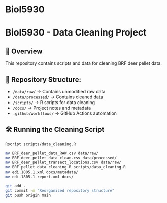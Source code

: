 # Biol5930
# Biol5930 - Data Cleaning Project

## 📌 Overview
This repository contains scripts and data for cleaning BRF deer pellet data.

## 📂 Repository Structure:
- `/data/raw/` → Contains unmodified raw data
- `/data/processed/` → Contains cleaned data
- `/scripts/` → R scripts for data cleaning
- `/docs/` → Project notes and metadata
- `.github/workflows/` → GitHub Actions automation

## 🛠 Running the Cleaning Script
```bash
Rscript scripts/data_cleaning.R

mv BRF_deer_pellet_data_RAW.csv data/raw/
mv BRF_deer_pellet_data_clean.csv data/processed/
mv BRF_deer_pellet_transect_locations.csv data/raw/
mv BRF pellet data cleaning.R scripts/data_cleaning.R
mv edi.1805.1.xml docs/metadata/
mv edi.1805.1-report.xml docs/

git add .
git commit -m "Reorganized repository structure"
git push origin main

